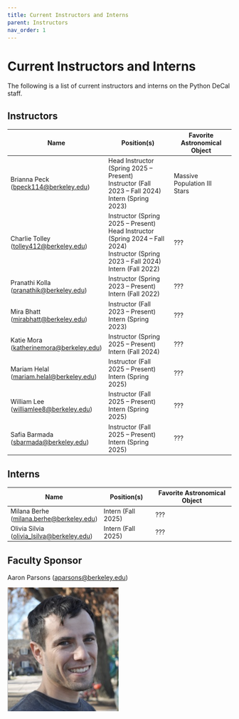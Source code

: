 ```yaml
---
title: Current Instructors and Interns
parent: Instructors
nav_order: 1
---
```


# Current Instructors and Interns

The following is a list of current instructors and interns on the Python DeCal staff. 

## Instructors

| Name           | Position(s)                                                         | Favorite Astronomical Object |
|----------------|---------------------------------------------------------------------|------------------------------|
| Brianna Peck<br>(bpeck114@berkeley.edu)| Head Instructor (Spring 2025 – Present)<br>Instructor (Fall 2023 – Fall 2024)<br>Intern (Spring 2023) | Massive Population III Stars|
| Charlie Tolley<br>(tolley412@berkeley.edu)| Instructor (Spring 2025 – Present)<br>Head Instructor (Spring 2024 – Fall 2024)<br>Instructor (Spring 2023 – Fall 2024)<br>Intern (Fall 2022)|???|
| Pranathi Kolla<br>(pranathik@berkeley.edu)| Instructor (Spring 2023 – Present)<br>Intern (Fall 2022)|???|
| Mira Bhatt<br>(mirabhatt@berkeley.edu)| Instructor (Fall 2023 – Present)<br>Intern (Spring 2023)|???|
| Katie Mora<br>(katherinemora@berkeley.edu)| Instructor (Spring 2025 – Present)<br>Intern (Fall 2024)|???|
| Mariam Helal<br>(mariam.helal@berkeley.edu)| Instructor (Fall 2025 – Present)<br>Intern (Spring 2025)|???|
| William Lee<br>(williamlee8@berkeley.edu)| Instructor (Fall 2025 – Present)<br>Intern (Spring 2025)|???|
| Safia Barmada<br>(sbarmada@berkeley.edu)| Instructor (Fall 2025 – Present)<br>Intern (Spring 2025)|???|

## Interns

| Name          | Position(s)        | Favorite Astronomical Object |
|---------------|--------------------|------------------------------|
| Milana Berhe<br>(milana.berhe@berkeley.edu)| Intern (Fall 2025)|???|
| Olivia Silvia<br>(olivia_lsilva@berkeley.edu)| Intern (Fall 2025)|???|

## Faculty Sponsor

Aaron Parsons (aparsons@berkeley.edu)

<img src="/assets/images/aaron-parsons.png" alt="Description of image" width="250">
